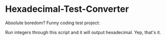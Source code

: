 # Hexadecimal-Test-Converter
Absolute boredom? 
Funny coding test project:

Run integers through this script and it will output hexadecimal. Yep, that's it.
